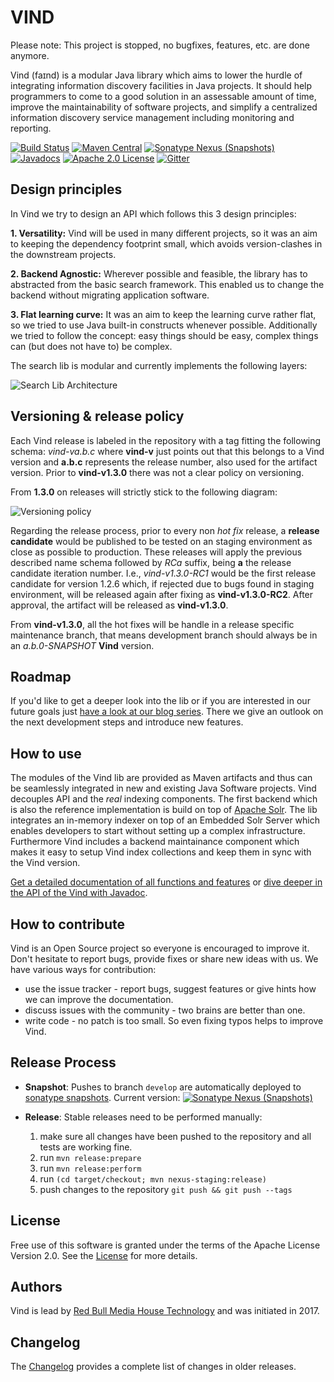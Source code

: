 # VIND

Please note: This project is stopped, no bugfixes, features, etc. are done anymore.


Vind (faɪnd) is a modular Java library which aims to lower the hurdle of integrating information discovery facilities in Java projects.
It should help programmers to come to a good solution in an assessable amount of time, improve the 
maintainability of software projects, and simplify a centralized information discovery service management including monitoring and reporting.

[![Build Status](https://travis-ci.org/RBMHTechnology/vind.svg?branch=master)](https://travis-ci.org/RBMHTechnology/vind)
[![Maven Central](https://img.shields.io/maven-central/v/com.rbmhtechnology.vind/vind.png)](http://search.maven.org/#search%7Cga%7C1%7Cg%3A%22com.rbmhtechnology.vind%22)
[![Sonatype Nexus (Snapshots)](https://img.shields.io/nexus/s/https/oss.sonatype.org/com.rbmhtechnology.vind/vind.png)](https://oss.sonatype.org/#nexus-search;gav~com.rbmhtechnology.vind~~~~)
[![Javadocs](https://www.javadoc.io/badge/com.rbmhtechnology.vind/vind.svg)](https://www.javadoc.io/doc/com.rbmhtechnology.vind/vind)
[![Apache 2.0 License](https://img.shields.io/github/license/rbmhtechnology/vind.svg)](http://www.apache.org/licenses/LICENSE-2.0.html)
[![Gitter](https://img.shields.io/gitter/room/RBMHTechnology/vind.svg)](https://gitter.im/RBMHTechnology/vind)

## Design principles

In Vind we try to design an API which follows this 3 design principles:

**1. Versatility:** Vind will be used in many different projects, so it was an aim to keeping the dependency footprint small, 
which avoids version-clashes in the downstream projects.

**2. Backend Agnostic:** Wherever possible and feasible, the library has to abstracted from the basic search framework. This enabled us to change the
backend without migrating application software.

**3. Flat learning curve:** It was an aim to keep the learning curve rather flat, so we tried to use Java built-in constructs whenever possible. Additionally
we tried to follow the concept: easy things should be easy, complex things can (but does not have to) be complex.

The search lib is modular and currently implements the following layers:

![Search Lib Architecture](./docs/images/layer_cake.png)

## Versioning & release policy

Each Vind release is labeled in the repository with a tag fitting the following schema: _vind-va.b.c_ where 
**vind-v** just points out that this belongs to a Vind version and **a.b.c** represents the release number, also used 
for the artifact version. Prior to **vind-v1.3.0** there was not a clear policy on versioning.

From __1.3.0__ on releases will strictly stick to the following diagram:

![Versioning policy](./docs/images/versioning_policy.png)

Regarding the release process, prior to every non _hot fix_ release, a **release candidate** would be published to be tested 
on an staging environment as close as possible to production. These releases will apply the previous described name schema 
followed by _RCa_ suffix, being **a** the release candidate iteration number. 
I.e., _vind-v1.3.0-RC1_ would be the first release candidate for version 1.2.6 which, if rejected due to bugs found in 
staging environment, will be released again after fixing as __vind-v1.3.0-RC2__. After approval, the artifact will be released
as **vind-v1.3.0**.

From **vind-v1.3.0**, all the hot fixes will be handle in a release specific maintenance branch, that means development 
branch should always be in an _a.b.0-SNAPSHOT_ **Vind** version.

## Roadmap

If you'd like to get a deeper look into the lib or if you are interested in our future goals just [have a look at 
our blog series](https://rbmhtechnology.github.io/blog/tag/vind/).
There we give an outlook on the next development steps and introduce new features.

## How to use

The modules of the Vind lib are provided as Maven artifacts and thus can be seamlessly integrated in new and existing Java Software
projects. Vind decouples API and the *real* indexing components. The first backend which is also the reference implementation is build
on top of [Apache Solr](http://lucene.apache.org/solr/). The lib integrates an in-memory indexer on top of an Embedded Solr Server 
which enables developers to start without setting up a complex infrastructure. Furthermore Vind includes a backend maintainance component
which makes it easy to setup Vind index collections and keep them in sync with the Vind version.

[Get a detailed documentation of all functions and features](https://rbmhtechnology.github.io/vind/) 
or [dive deeper in the API of the Vind with Javadoc](https://www.javadoc.io/doc/com.rbmhtechnology.vind/vind). 

## How to contribute

Vind is an Open Source project so everyone is encouraged to improve it. Don't hesitate to report bugs, provide fixes or
share new ideas with us. We have various ways for contribution:

* use the issue tracker - report bugs, suggest features or give hints how we can improve the documentation.
* discuss issues with the community - two brains are better than one.
* write code - no patch is too small. So even fixing typos helps to improve Vind.

## Release Process

* **Snapshot**: Pushes to branch `develop` are automatically deployed to [sonatype snapshots](https://oss.sonatype.org/content/repositories/snapshots/com/rbmhtechnology/vind/).
  Current version: [![Sonatype Nexus (Snapshots)](https://img.shields.io/nexus/s/https/oss.sonatype.org/com.rbmhtechnology.vind/vind.png)](https://oss.sonatype.org/#nexus-search;gav~com.rbmhtechnology.vind~~~~)

* **Release**: Stable releases need to be performed manually:
    1. make sure all changes have been pushed to the repository and all tests are working fine.
    1. run `mvn release:prepare`
    1. run `mvn release:perform`
    1. run `(cd target/checkout; mvn nexus-staging:release)`
    1. push changes to the repository `git push && git push --tags`

## License
Free use of this software is granted under the terms of the Apache License Version 2.0.
See the [License](LICENSE) for more details.

## Authors
Vind is lead by [Red Bull Media House Technology](https://github.com/RBMHTechnology) and was initiated in 2017.

## Changelog
The [Changelog](https://rbmhtechnology.github.io/vind/changelog) provides a complete list of changes in older releases.
